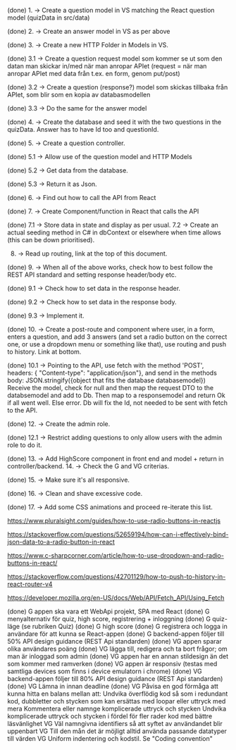 (done) 1. -> Create a question model in VS matching the React question model (quizData in src/data)

(done) 2. -> Create an answer model in VS as per above

(done) 3. -> Create a new HTTP Folder in Models in VS.

(done)	3.1 -> Create a question request model som kommer se ut som den datan man skickar in/med när man anropar APIet
		(request = när man anropar APIet med data från t.ex. en form, genom put/post)

(done)	3.2 -> Create a question (response?) model som skickas tillbaka från APIet, som blir som en kopia av databasmodellen

(done)	3.3 -> Do the same for the answer model

(done) 4. -> Create the database and seed it with the two questions in the quizData. Answer has to have Id too and questionId.

(done) 5. -> Create a question controller.

(done)	5.1 -> Allow use of the question model and HTTP Models

(done)	5.2 -> Get data from the database.

(done)	5.3 -> Return it as Json.

(done) 6. -> Find out how to call the API from React

(done) 7. -> Create Component/function in React that calls the API

(done)	7.1 -> Store data in state and display as per usual.
	7.2 -> Create an actual seeding method in C# in dbContext or elsewhere when time allows (this can be down prioritised).

8. -> Read up routing, link at the top of this document.

(done) 9. -> When all of the above works, check how to best follow the REST API standard and setting response header/body etc.
	
(done)	9.1 -> Check how to set data in the response header.
	
(done)	9.2 -> Check how to set data in the response body.
	
(done)	9.3 -> Implement it.

(done) 10. -> Create a post-route and component where user, in a form, enters a question, and add 3 answers (and set a radio button on the correct one, or use a dropdown menu or something like that), use routing and push to history. Link at bottom.

(done) 10.1 -> Pointing to the API, use fetch with the method 'POST', headers: { "Content-type": "application/json"}, and send in the methods body: JSON.stringify({object that fits the database databasemodel})
Receive the model, check for null and then map the request DTO to the databsemodel and add to Db. Then map to a responsemodel and return Ok if all went well. Else error. Db will fix the Id, not needed to be sent with fetch to the API.

(done) 12. -> Create the admin role.

(done) 12.1 -> Restrict adding questions to only allow users with the admin role to do it.

(done) 13. -> Add HighScore component in front end and model + return in controller/backend.
14. -> Check the G and VG criterias.

(done) 15. -> Make sure it's all responsive.

(done) 16. -> Clean and shave excessive code.

(done) 17. -> Add some CSS animations and proceed re-iterate this list.

https://www.pluralsight.com/guides/how-to-use-radio-buttons-in-reactjs

https://stackoverflow.com/questions/52659194/how-can-i-effectively-bind-json-data-to-a-radio-button-in-react

https://www.c-sharpcorner.com/article/how-to-use-dropdown-and-radio-buttons-in-react/

https://stackoverflow.com/questions/42701129/how-to-push-to-history-in-react-router-v4

https://developer.mozilla.org/en-US/docs/Web/API/Fetch_API/Using_Fetch

(done) G appen ska vara ett WebApi projekt, SPA med React
(done) G menyalternativ för quiz, high score, registrering + inloggning
(done) G quiz-läge (se rubriken Quiz)
(done) G high score
(done) G registrera och logga in användare för att kunna se React-appen
(done) G backend-appen följer till 50% API design guidance (REST Api standarden)
(done) VG appen sparar olika användares poäng
(done) VG lägga till, redigera och ta bort frågor; om man är inloggad som admin
(done) VG appen har en annan stildesign än det som kommer med ramverken
(done) VG appen är responsiv (testas med samtliga devices som finns i device emulatorn i chrome)
(done) VG backend-appen följer till 80% API design guidance (REST Api standarden)
(done) VG Lämna in innan deadline
(done) VG Påvisa en god förmåga att kunna hitta en balans mellan att:
Undvika överflödig kod så som i redundant kod, dubbletter och stycken som kan ersättas med loopar eller uttryck med mera
Kommentera eller namnge komplicerade uttryck och stycken
Undvika komplicerade uttryck och stycken i fördel för fler rader kod med bättre läsvänlighet
VG Väl namngivna identifiers så att syftet av användandet blir uppenbart
VG Till den mån det är möjligt alltid använda passande datatyper till värden
VG Uniform indentering och kodstil. Se "Coding convention"
